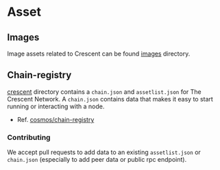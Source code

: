 # Asset



## Images

Image assets related to Crescent can be found [images](images) directory.



## Chain-registry

[crescent](crescent) directory contains a `chain.json` and `assetlist.json` for The Crescent Network. A `chain.json` contains data that makes it easy to start running or interacting with a node.

- Ref. [cosmos/chain-registry](https://github.com/cosmos/chain-registry)

### Contributing

We accept pull requests to add data to an existing `assetlist.json` or `chain.json` (especially to add peer data or public rpc endpoint).

